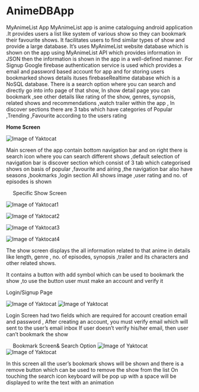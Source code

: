 # AnimeDBApp
MyAnimeList App
MyAnimeList app is anime  cataloguing android application .It provides users a list like system of various show so they can bookmark their favourite shows. It facilitates users to find similar types of show and provide a large database.
It’s uses MyAnimeList website database which is shown on the app using MyAnimeList API which provides information in JSON then the information is  shown in  the app in a well-defined manner.
For Signup  Google firebase authentication service is used which provides a email and password based account for app and for storing users bookmarked shows details ituses firebaseRealtime database which is a NoSQL database.
There is a search option where you can search and directly go into info page of that show, In show detail page you can bookmark ,see other details like rating of the show, genres, synopsis, related shows and recommendations ,watch trailer within the app ,
In discover sections there are 3 tabs which have categories of Popular ,Trending ,Favourite according to the users rating
 


**Home Screen**


![Image of Yaktocat](App_Screenshots/HomeScreen2.jpg)

 
Main screen of the app contain bottom navigation bar and on right there is search icon  where you can search different shows ,default selection of navigation  bar is discover section which consist of 3 tab which categorised  shows on basis of popular ,favourite and airing ,the navigation bar also have seasons ,bookmarks ,login section
All shows image ,user rating and no. of episodes is shown

 
Specific Show Screen



![Image of Yaktocat1](App_Screenshots/show1.png)

![Image of Yaktocat2](App_Screenshots/show2.jpg)

![Image of Yaktocat3](App_Screenshots/show3.jpg)


![Image of Yaktocat4](App_Screenshots/show4.jpg)































The show screen displays the all information related to that anime in details like length, genre , no. of episodes, synopsis ,trailer and its characters and other related shows. 

It contains a button with add symbol which can be used to bookmark the show ,to use the button user must make an account and verify it

Login/Signup Page

![Image of Yaktocat](App_Screenshots/signup&login1.png)
![Image of Yaktocat](App_Screenshots/signup&login2.png)











Login Screen  had two fields which are required for account creation email and password ,
After creating an account, you must verify email which will sent to the user’s email inbox
If user doesn’t verify his/her email, then user can’t bookmark the show

 
Bookmark Screen& Search Option
![Image of Yaktocat](App_Screenshots/bookmarkScreen.png)
![Image of Yaktocat](App_Screenshots/SearchScreen.png)






















In this screen all the user’s bookmark shows will be shown and there is a remove button which can be used to remove the show from the list
On touching the search icon keyboard will be pop up with a space will be displayed to write the text with an animation 
 

